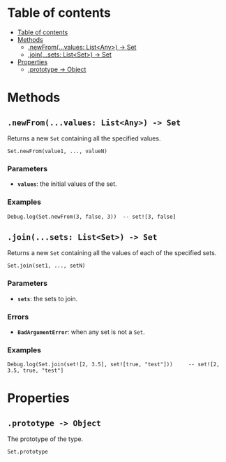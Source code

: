 
# Table of contents

- [Table of contents](#table-of-contents)
- [Methods](#methods)
  - [.newFrom(...values: List&lt;Any&gt;) -&gt; Set](#newfromvalues-listltanygt--gt-set)
  - [.join(...sets: List&lt;Set&gt;) -&gt; Set](#joinsets-listltsetgt--gt-set)
- [Properties](#properties)
  - [.prototype -&gt; Object](#prototype--gt-object)

# Methods

## `.newFrom(...values: List<Any>) -> Set`

Returns a new `Set` containing all the specified values.

```lxm
Set.newFrom(value1, ..., valueN)
```

### Parameters

- **`values`**: the initial values of the set.

### Examples

```lxm
Debug.log(Set.newFrom(3, false, 3))  -- set![3, false]
```

## `.join(...sets: List<Set>) -> Set`

Returns a new `Set` containing all the values of each of the specified sets.

```lxm
Set.join(set1, ..., setN)
```

### Parameters

- **`sets`**: the sets to join.

### Errors

- **`BadArgumentError`**: when any set is not a `Set`.

### Examples

```lxm
Debug.log(Set.join(set![2, 3.5], set![true, "test"]))     -- set![2, 3.5, true, "test"]
```

# Properties

## `.prototype -> Object`

The prototype of the type.

```lxm
Set.prototype
```
